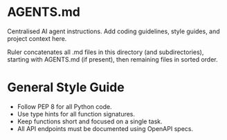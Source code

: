<!-- Generated by Ruler -->


<!-- Source: .ruler/AGENTS.md -->

# AGENTS.md

Centralised AI agent instructions. Add coding guidelines, style guides, and project context here.

Ruler concatenates all .md files in this directory (and subdirectories), starting with AGENTS.md (if present), then remaining files in sorted order.



<!-- Source: .ruler/style_guide.md -->

# General Style Guide

- Follow PEP 8 for all Python code.
- Use type hints for all function signatures.
- Keep functions short and focused on a single task.
- All API endpoints must be documented using OpenAPI specs.
